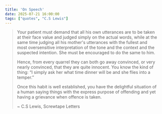 ```yaml
---
title: 'On Speech'
date: 2025-07-21 16:00:00
tags: ["quotes", "C.S Lewis"]
---
```


> Your patient must demand that all his own utterances are to be taken at their face value and judged simply on the actual words, while at the same time judging all his mother's utterances with the fullest and most oversensitive interpretation of the tone and the context and the suspected intention. She must be encouraged to do the same to him.
>
> Hence, from every quarrel they can both go away convinced, or very nearly convinced, that they are quite innocent. You know the kind of thing: “I simply ask her what time dinner will be and she flies into a temper.”
>
> Once this habit is well established, you have the delightful situation of a human saying things with the express purpose of offending and yet having a grievance when offence is taken.
>
> ~ C.S Lewis, Screwtape Letters
